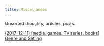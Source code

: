 ```yaml
---
title: Miscellanées
...
```



Unsorted thoughts, articles, posts.

[(2017-12-11) \[media, games, TV series, books\]  
Genre and Setting](/misc/genre-and-setting.html)
